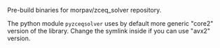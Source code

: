 
Pre-build binaries for morpav/zceq_solver repository.

The python module `pyzceqsolver` uses by default more generic "core2"
version of the library. Change the symlink inside if you can use
"avx2" version.